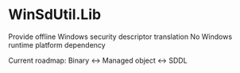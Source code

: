 ﻿# WinSdUtil.Lib
Provide offline Windows security descriptor translation
No Windows runtime platform dependency

Current roadmap:
Binary <-> Managed object <-> SDDL